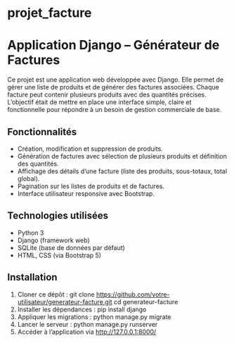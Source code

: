 # projet_facture
# Application Django – Générateur de Factures

Ce projet est une application web développée avec Django. Elle permet de gérer une liste de produits et de générer des factures associées. Chaque facture peut contenir plusieurs produits avec des quantités précises. L’objectif était de mettre en place une interface simple, claire et fonctionnelle pour répondre à un besoin de gestion commerciale de base.

## Fonctionnalités

- Création, modification et suppression de produits.
- Génération de factures avec sélection de plusieurs produits et définition des quantités.
- Affichage des détails d’une facture (liste des produits, sous-totaux, total global).
- Pagination sur les listes de produits et de factures.
- Interface utilisateur responsive avec Bootstrap.

## Technologies utilisées

- Python 3
- Django (framework web)
- SQLite (base de données par défaut)
- HTML, CSS (via Bootstrap 5)

## Installation

1. Cloner ce dépôt :
   git clone https://github.com/votre-utilisateur/generateur-facture.git
   cd generateur-facture
2. Installer les dépendances :
    pip install django
3. Appliquer les migrations :
    python manage.py migrate
4. Lancer le serveur :
    python manage.py runserver
5. Accéder à l’application via http://127.0.0.1:8000/
